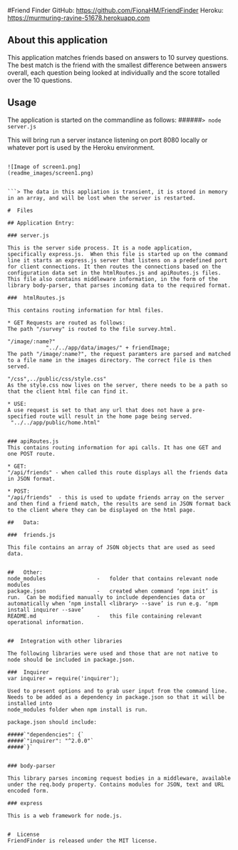 #Friend Finder
GitHub: https://github.com/FionaHM/FriendFinder
Heroku: https://murmuring-ravine-51678.herokuapp.com

## About this application

This application matches friends based on answers to 10 survey questions. The best match is the friend with the smallest difference between answers overall, each question being looked at individually and the score totalled over the 10 questions.

## Usage
The application is started on the commandline as follows:
######`> node server.js`

This will bring run a server instance listening on port 8080 locally or whatever port is used by the Heroku environment.

```>The application is structured as follows:

![Image of screen1.png]
(readme_images/screen1.png)


```> The data in this appliation is transient, it is stored in memory in an array, and will be lost when the server is restarted. 

#  Files

## Application Entry:

### server.js 

This is the server side process. It is a node application, specifically express.js.  When this file is started up on the command line it starts an express.js server that listens on a predefined port for client connections. It then routes the connections based on the configuration data set in the htmlRoutes.js and apiRoutes.js files.  This file also contains middleware information, in the form of the library body-parser, that parses incoming data to the required format.

###  htmlRoutes.js 

This contains routing information for html files.

* GET Requests are routed as follows: 
The path "/survey" is routed to the file survey.html.
	
"/image/:name?"
			"../../app/data/images/" + friendImage;
The path "/image/:name?", the request paramters are parsed and matched to a file name in the images directory. The correct file is then served. 
			
"/css",../public/css/style.css"
As the style.css now lives on the server, there needs to be a path so that the client html file can find it.

* USE:
A use request is set to that any url that does not have a pre-specified route will result in the home page being served.
 "../../app/public/home.html"


### apiRoutes.js
This contains routing information for api calls. It has one GET and one POST route.

* GET:
"/api/friends" - when called this route displays all the friends data in JSON format.

* POST:
"/api/friends"  - this is used to update friends array on the server and then find a friend match, the results are send in JSON format back to the client where they can be displayed on the html page.

##   Data: 

###  friends.js 

This file contains an array of JSON objects that are used as seed data.


##   Other:
node_modules                -	folder that contains relevant node modules
package.json                - 	created when command ‘npm init’ is run.  Can be modified manually to include dependencies data or automatically when ‘npm install <library> --save’ is run e.g. ‘npm install inquirer --save’
README.md                   - 	this file containing relevant operational information.


##  Integration with other libraries

The following libraries were used and those that are not native to node should be included in package.json.

###  Inquirer
var inquirer = require('inquirer');

Used to present options and to grab user input from the command line. Needs to be added as a dependency in package.json so that it will be installed into  
node_modules folder when npm install is run.

package.json should include:

#####`"dependencies": {`
#####`"inquirer": "^2.0.0"`
#####`}`


### body-parser

This library parses incoming request bodies in a middleware, available under the req.body property. Contains modules for JSON, text and URL encoded form.

### express

This is a web framework for node.js.  


#  License
FriendFinder is released under the MIT license.
